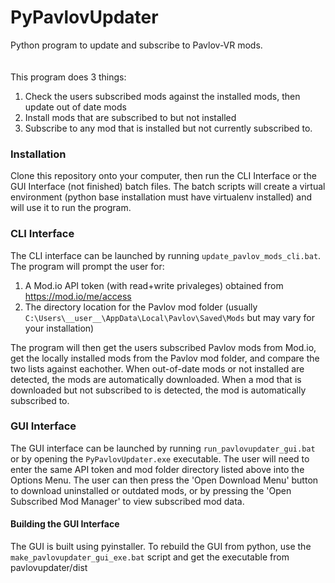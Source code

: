 # PyPavlovUpdater
Python program to update and subscribe to Pavlov-VR mods. 
<br><br><br>
This program does 3 things:
1) Check the users subscribed mods against the installed mods, then update out of date mods
2) Install mods that are subscribed to but not installed
3) Subscribe to any mod that is installed but not currently subscribed to.

### Installation
Clone this repository onto your computer, then run the CLI Interface or the GUI Interface (not finished) batch files. The batch scripts will create a virtual environment (python base installation must have virtualenv installed) and will use it to run the program. 

### CLI Interface
The CLI interface can be launched by running `update_pavlov_mods_cli.bat`. The program will prompt the user for:
1) A Mod.io API token (with read+write privaleges) obtained from https://mod.io/me/access
2) The directory location for the Pavlov mod folder (usually `C:\Users\__user__\AppData\Local\Pavlov\Saved\Mods` but may vary for your installation)

The program will then get the users subscribed Pavlov mods from Mod.io, get the locally installed mods from the Pavlov mod folder, and compare the two lists against eachother. When out-of-date mods or not installed are detected, the mods are automatically downloaded. When a mod that is downloaded but not subscribed to is detected, the mod is automatically subscribed to. 

### GUI Interface
The GUI interface can be launched by running `run_pavlovupdater_gui.bat` or by opening the `PyPavlovUpdater.exe` executable. The user will need to enter the same API token and mod folder directory listed above into the Options Menu. The user can then press the 'Open Download Menu' button to download uninstalled or outdated mods, or by pressing the 'Open Subscribed Mod Manager' to view subscribed mod data.

#### Building the GUI Interface
The GUI is built using pyinstaller. To rebuild the GUI from python, use the `make_pavlovupdater_gui_exe.bat` script and get the executable from pavlovupdater/dist
